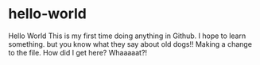 # hello-world
Hello World
This is my first time doing anything in Github. I hope to learn something.
but you know what they say about old dogs!!
Making a change to the file.
How did I get here?
Whaaaaat?!
